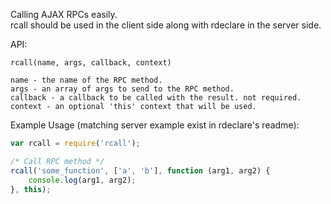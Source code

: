 Calling AJAX RPCs easily.  
rcall should be used in the client side along with rdeclare in the server side.

API:
```
rcall(name, args, callback, context)

name - the name of the RPC method.
args - an array of args to send to the RPC method.
callback - a callback to be called with the result. not required.
context - an optional 'this' context that will be used.
```

Example Usage (matching server example exist in rdeclare's readme):
```js
var rcall = require('rcall'); 

/* Call RPC method */
rcall('some_function', ['a', 'b'], function (arg1, arg2) {
    console.log(arg1, arg2);
}, this);
```

